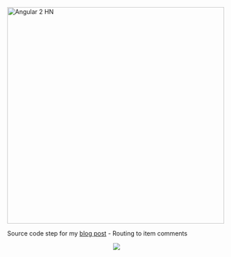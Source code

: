 <img alt="Angular 2 HN" title="Angular 2 HN" src="http://i.imgur.com/92Lll7T.png" width="500">

Source code step for my [blog post](https://angular2-hn.firebaseapp.com) - Routing to item comments

<p align="center">
  <img src = "http://i.imgur.com/lLcdxd0.png">
</p>
